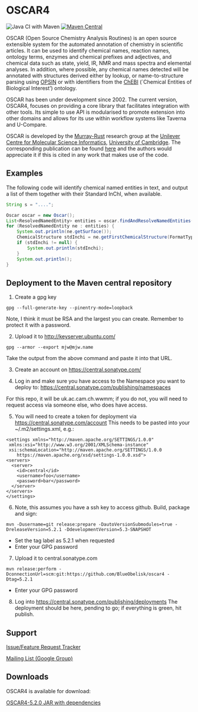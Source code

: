 
# OSCAR4
![Java CI with Maven](https://github.com/BlueObelisk/oscar4/workflows/Java%20CI%20with%20Maven/badge.svg) [![Maven Central](https://maven-badges.herokuapp.com/maven-central/uk.ac.cam.ch.wwmm.oscar/oscar4/badge.svg)](https://maven-badges.herokuapp.com/maven-central/uk.ac.cam.ch.wwmm.oscar/oscar4)

OSCAR (Open Source Chemistry Analysis Routines) is an open source extensible system for the automated annotation of chemistry in scientific articles. It can be used to identify chemical names, reaction names, ontology terms, enzymes and chemical prefixes and adjectives, and chemical data such as state, yield, IR, NMR and mass spectra and elemental analyses. In addition, where possible, any chemical names detected will be annotated with structures derived either by lookup, or name-to-structure parsing using [OPSIN](https://opsin.ch.cam.ac.uk/) or with identifiers from the [ChEBI](https://www.ebi.ac.uk/chebi/) (`Chemical Entities of Biological Interest’) ontology.

OSCAR has been under development since 2002. The current version, OSCAR4, focuses on providing a core library that facilitates integration with other tools. Its simple to use API is modularised to promote extension into other domains and allows for its use within workflow systems like Taverna and U-Compare.

OSCAR is developed by the [Murray-Rust](http://www-pmr.ch.cam.ac.uk) research group at the [Unilever Centre for Molecular Science Informatics](https://www-cmi.ch.cam.ac.uk/), [University of Cambridge](https://www.cam.ac.uk/). The corresponding publication can be found [here](http://dx.doi.org/10.1186/1758-2946-3-41) and the authors would appreciate it if this is cited in any work that makes use of the code.

## Examples

The following code will identify chemical named entities in text, and output a list of them together with their Standard InChI, when available.

```java
String s = "....";

Oscar oscar = new Oscar();
List<ResolvedNamedEntity> entities = oscar.findAndResolveNamedEntities(s);
for (ResolvedNamedEntity ne : entities) {
    System.out.println(ne.getSurface());
    ChemicalStructure stdInchi = ne.getFirstChemicalStructure(FormatType.STD_INCHI);
    if (stdInchi != null) {
        System.out.println(stdInchi);
    }
    System.out.println();
}
```

## Deployment to the Maven central repository
1) Create a gpg key
``` 
gpg --full-generate-key --pinentry-mode=loopback
```
Note, I think it must be RSA and the largest you can create. Remember to protect it with a password.

2) Upload it to http://keyserver.ubuntu.com/
```
gpg --armor --export mjw@mjw.name
```
Take the output from the above command and paste it into that URL.

3) Create an account on https://central.sonatype.com/

4) Log in and make sure you have access to the Namespace you want to deploy to:
   https://central.sonatype.com/publishing/namespaces
   
For this repo, it will be uk.ac.cam.ch.wwmm; if you do not, you will need to request access via someone else, who does have access.

5) You will need to create a token for deployment via https://central.sonatype.com/account
This needs to be pasted into your ~/.m2/settings.xml, e.g.:
```
<settings xmlns="http://maven.apache.org/SETTINGS/1.0.0"
 xmlns:xsi="http://www.w3.org/2001/XMLSchema-instance"
 xsi:schemaLocation="http://maven.apache.org/SETTINGS/1.0.0
	https://maven.apache.org/xsd/settings-1.0.0.xsd">
<servers>
  <server>
	<id>central</id>
	<username>foo</username>
	<password>bar</password>
  </server>
</servers>
</settings>
```

6) Note, this assumes you have a ssh key to access github. Build, package and sign: 
```
mvn -Dusername=git release:prepare -DautoVersionSubmodules=true -DreleaseVersion=5.2.1 -DdevelopmentVersion=5.3-SNAPSHOT
```

- Set the tag label as 5.2.1 when requested
- Enter your GPG password

7) Upload it to central.sonatype.com
```
mvn release:perform -DconnectionUrl=scm:git:https://github.com/BlueObelisk/oscar4 -Dtag=5.2.1
```
- Enter your GPG password

8) Log into https://central.sonatype.com/publishing/deployments
The deployment should be here, pending to go; if everything is green, hit publish.


## Support

[Issue/Feature Request Tracker](https://github.com/blueobelisk/oscar4/issues)

[Mailing List (Google Group)](https://groups.google.com/forum/#!forum/oscar4-users)

## Downloads

OSCAR4 is available for download:

[OSCAR4-5.2.0 JAR with dependencies](https://repo.maven.apache.org/maven2/uk/ac/cam/ch/wwmm/oscar/oscar4-all/5.2.0/oscar4-all-5.2.0-with-dependencies.jar)
